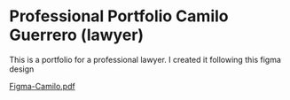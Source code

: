 # Professional Portfolio Camilo Guerrero (lawyer)
This is a portfolio for a professional lawyer. I created it following this figma design 

[Figma-Camilo.pdf](https://github.com/Asguerrero/portfolio-camilo-guerrero/files/6339033/Figma-Camilo.pdf)



